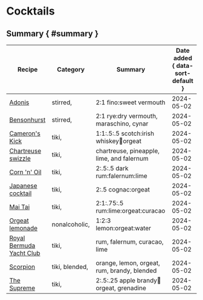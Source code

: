 # Cocktails

## Summary { #summary }

|Recipe|Category|Summary|Date added { data-sort-default } |
|------|------|------|-----------|
|[Adonis](/cocktails/adonis/)|  stirred,|2:1 fino:sweet vermouth |2024-05-02|
|[Bensonhurst](/cocktails/bensonhurst/)|  stirred,|2:1 rye:dry vermouth, maraschino, cynar|2024-05-02|
|[Cameron's Kick](/cocktails/camerons_kick/)|  tiki,|1:1:.5:.5 scotch:irish whiskey:lemon:orgeat|2024-05-02|
|[Chartreuse swizzle](/cocktails/chartreuse_swizzle/)|  tiki,|chartreuse, pineapple, lime, and falernum|2024-05-02|
|[Corn 'n' Oil](/cocktails/corn_n_oil/)|  tiki,|2:.5:.5 dark rum:falernum:lime|2024-05-02|
|[Japanese cocktail](/cocktails/japanese_cocktail/)|  tiki,|2:.5 cognac:orgeat|2024-05-02|
|[Mai Tai](/cocktails/mai_tai/)|  tiki,|2:1:.75:.5 rum:lime:orgeat:curacao|2024-05-02|
|[Orgeat lemonade](/cocktails/orgeat_lemonade/)|  nonalcoholic,|1:2:3 lemon:orgeat:water|2024-05-02|
|[Royal Bermuda Yacht Club](/cocktails/royal_bermuda_yacht_club/)|  tiki,|rum, falernum, curacao, lime|2024-05-02|
|[Scorpion](/cocktails/scorpion/)|  tiki,  blended,|orange, lemon, orgeat, rum, brandy, blended|2024-05-02|
|[The Supreme](/cocktails/supreme/)|  tiki,|2:.5:.25 apple brandy:lemon:orgeat, grenadine|2024-05-02|
